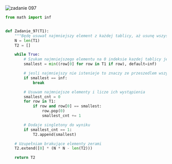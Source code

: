 <picture>
  <source srcset="../../srt/zbior_zadan/097.png" media="(prefers-color-scheme: light)">
  <source srcset="../../srt/zbior_zadan/black_097.png" media="(prefers-color-scheme: dark)">
  <img src="../../srt/zbior_zadan/black_097.png" alt="zadanie 097">
</picture>

```python
from math import inf


def Zadanie_97(T1):
    """Będę usuwał najmniejszy element z każdej tablicy, aż usunę wszystkie elementy, i sprawdzał powtarzalność tych najmniejszych elementów."""
    N = len(T1)
    T2 = []

    while True:
        # Szukam najmniejszego elementu na 0 indeksie kazdej tablicy jesli istenieje
        smallest = min((row[0] for row in T1 if row), default=inf)

        # jesli najmniejszy nie istenieje to znaczy ze przeszedlem wszystkie tablice
        if smallest == inf:
            break

        # Usuwam najmniejsze elementy i licze ich wystąpienia
        smallest_cnt = 0
        for row in T1:
            if row and row[0] == smallest:
                row.pop(0)
                smallest_cnt += 1

        # Dodaje singletony do wyniku
        if smallest_cnt == 1:
            T2.append(smallest)

    # Uzupełniam brakujące elementy zerami
    T2.extend([0] * (N * N - len(T2)))

    return T2

```
